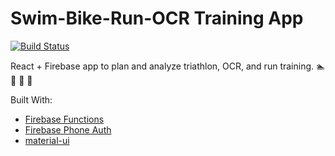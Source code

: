 # Swim-Bike-Run-OCR Training App
[![Build Status](https://travis-ci.org/brygrill/sbr-training.svg?branch=master)](https://travis-ci.org/brygrill/sbr-training) 

React + Firebase app to plan and analyze triathlon, OCR, and run training. 🏊 🚴 🏃 💪

Built With:
- [Firebase Functions](https://firebase.google.com/docs/functions/)
- [Firebase Phone Auth](https://firebase.google.com/docs/auth/web/phone-auth)
- [material-ui](https://github.com/callemall/material-ui)
